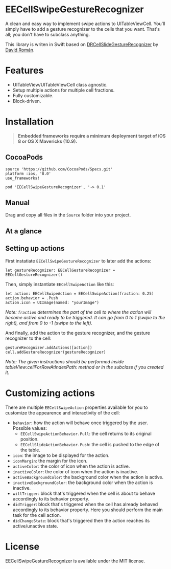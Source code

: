 # EECellSwipeGestureRecognizer

A clean and easy way to implement swipe actions to UITableViewCell. You'll simply have to add a gesture recognizer to the cells that you want. That's all; you don't have to subclass anything.

This library is writen in Swift based on [DRCellSlideGestureRecognizer](https://github.com/DavdRoman/DRCellSlideGestureRecognizer) by [David Román](https://github.com/DavdRoman/).

# Features

* UITableView/UITableViewCell class agnostic.
* Setup multiple actions for multiple cell fractions.
* Fully customizable.
* Block-driven.

# Installation

> **Embedded frameworks require a minimum deployment target of iOS 8 or OS X Mavericks (10.9).**

## CocoaPods

```
source 'https://github.com/CocoaPods/Specs.git'
platform :ios, '8.0'
use_frameworks!

pod 'EECellSwipeGestureRecognizer', '~> 0.1'
```

## Manual

Drag and copy all files in the `Source` folder into your project.

## At a glance

## Setting up actions

First instatiate `EECellSwipeGestureRecognizer` to later add the actions:

```
let gestureRecognizer: EECellGestureRecognizer = EECellGestureRecognizer()
```

Then, simply instantiate `EECellSwipeAction` like this:

```
let action: EECellSwipeAction = EECellSwipeAction(fraction: 0.25)
action.behavior = .Push
action.icon = UIImage(named: "yourImage")
```

*Note: `fraction` determines the part of the cell to where the action will become active and ready to be triggered. It can go from 0 to 1 (swipe to the right), and from 0 to -1 (swipe to the left).*

And finally, add the action to the gesture recognizer, and the gesture recognizer to the cell:

```
gestureRecognizer.addActions([action])
cell.addGestureRecognizer(gestureRecognizer)
```

*Note: The given instructions should be performed inside tableView:cellForRowAtIndexPath: method or in the subclass if you created it.*

# Customizing actions

There are multiple `EECellSwipeAction` properties available for you to customize the appearence and interactivity of the cell:

* `behavior`: how the action will behave once triggered by the user. Possible values:
  * `EECellSwipeActionBehavior.Pull`: the cell returns to its original position.
  * `EECellSlideActionBehavior.Push`: the cell is pushed to the edge of the table.
* `icon`: the image to be displayed for the action.
* `iconMargin`: the margin for the icon.
* `activeColor`: the color of icon when the action is active.
* `inactiveColor`: the color of icon when the action is inactive.
* `activeBackgroundColor`: the background color when the action is active.
* `inactiveBackgroundColor`: the background color when the action is inactive.
* `willTrigger`: block that's triggered when the cell is about to behave accordingly to its behavior property.
* `didTrigger`: block that's triggered when the cell has already behaved accordingly to its behavior property. Here you should perform the main task for the cell action.
* `didChangeState`: block that's triggered then the action reaches its active/unactive state.

# License

EECellSwipeGestureRecognizer is available under the MIT license.
